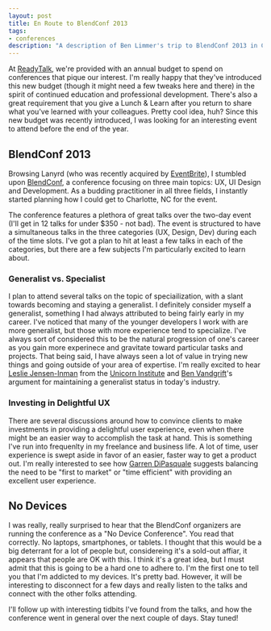 ```yaml
---
layout: post
title: En Route to BlendConf 2013
tags:
- conferences
description: "A description of Ben Limmer's trip to BlendConf 2013 in Charlotte, North Carolina, USA"
---
```


At [ReadyTalk](http://www.readytalk.com), we're provided with an annual budget to spend on conferences that pique our interest. I'm really happy that they've introduced this new budget (though it might need a few tweaks here and there) in the spirit of continued education and professional development. There's also a great requirement that you give a Lunch & Learn after you return to share what you've learned with your colleagues. Pretty cool idea, huh? Since this new budget was recently introduced, I was looking for an interesting event to attend before the end of the year.

## BlendConf 2013
Browsing Lanyrd (who was recently acquired by [EventBrite](http://www.eventbrite.com/)), I stumbled upon [BlendConf](http://blendconf.com), a conference focusing on three main topics: UX, UI Design and Development. As a budding practitioner in all three fields, I instantly started planning how I could get to Charlotte, NC for the event.

The conference features a plethora of great talks over the two-day event (I'll get in 12 talks for under $350 - not bad). The event is structured to have a simultaneous talks in the three categories (UX, Design, Dev) during each of the time slots. I've got a plan to hit at least a few talks in each of the categories, but there are a few subjects I'm particularly excited to learn about.

### Generalist vs. Specialist
I plan to attend several talks on the topic of speciailization, with a slant towards becoming and staying a generalist. I definitely consider myself a generalist, something I had always attributed to being fairly early in my career. I've noticed that many of the younger developers I work with are more generalist, but those with more experience tend to specialize. I've always sort of considered this to be the natural progression of one's career as you gain more experinece and gravitate toward particular tasks and projects. That being said, I have always seen a lot of value in trying new things and going outside of your area of expertise. I'm really excited to hear [Leslie Jensen-Inman](https://twitter.com/jenseninman) from the [Unicorn Institute](http://unicorninstitute.com/) and [Ben Vandgrift](https://twitter.com/bvandgrift)'s argument for maintaining a generalist status in today's industry.

### Investing in Delightful UX
There are several discussions around how to convince clients to make investments in providing a delightful user experience, even when there might be an easier way to accomplish the task at hand. This is something I've run into frequenlty in my freelance and business life. A lot of time, user experience is swept aside in favor of an easier, faster way to get a product out. I'm really interested to see how [Garren DiPasquale](https://twitter.com/aduroguy) suggests balancing the need to be "first to market" or "time efficient" with providing an excellent user experience.

## No Devices
I was really, really surprised to hear that the BlendConf organizers are running the conference as a "No Device Conference". You read that correctly. No laptops, smartphones, or tablets. I thought that this would be a big deterrant for a lot of people but, considereing it's a sold-out affiar, it appears that people are OK with this. I think it's a great idea, but I must admit that this is going to be a hard one to adhere to. I'm the first one to tell you that I'm addicted to my devices. It's pretty bad. However, it will be interesting to disconnect for a few days and really listen to the talks and connect with the other folks attending.

I'll follow up with interesting tidbits I've found from the talks, and how the conference went in general over the next couple of days. Stay tuned!
